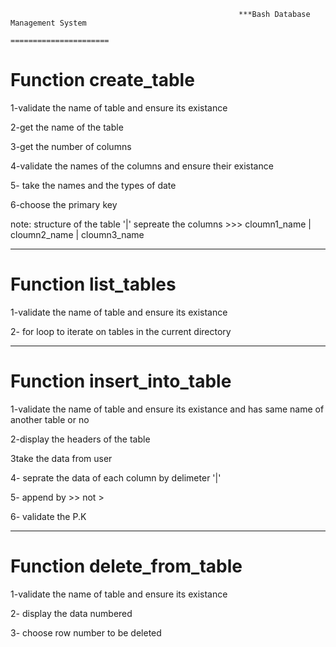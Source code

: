                                                        ***Bash Database Management System
                                                            ====================== 


Function create_table
======================
1-validate the name of table and ensure its existance

2-get the name of the table 

3-get the number of columns

4-validate the names of the columns and ensure their existance

5- take the names and the types of date 

6-choose the primary key


note:  structure of the table '|' sepreate the columns >>>     cloumn1_name  |    cloumn2_name  |  cloumn3_name

---------------------------------------------------------------------
Function list_tables
======================
1-validate the name of table and ensure its existance

2- for loop to iterate on tables in the current directory

---------------------------------------------------------------------
Function insert_into_table
======================
1-validate the name of table and ensure its existance and has same name of another table or no

2-display the headers of the table 

3take the data from user

4- seprate the data of each column by delimeter '|'  

5- append by >>  not > 

6- validate the P.K

---------------------------------------------------------------------
Function delete_from_table
======================
1-validate the name of table and ensure its existance

2- display the data numbered

3- choose row number to be deleted


